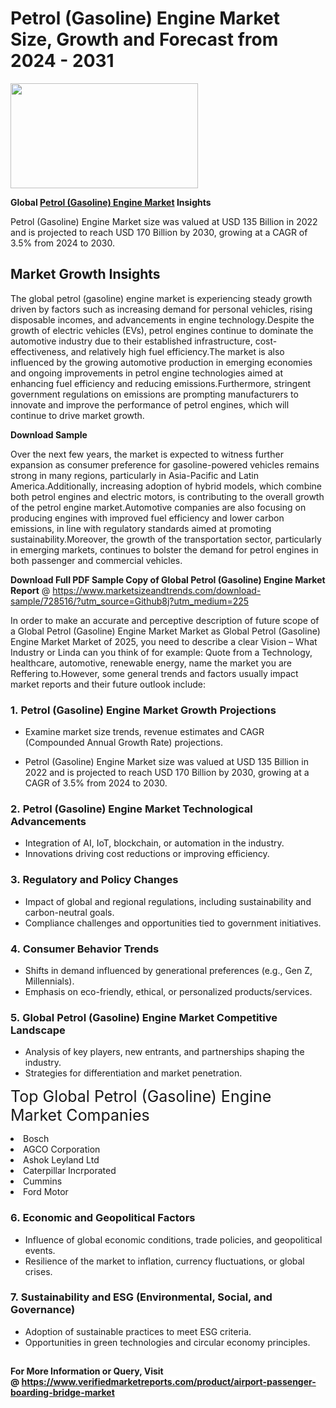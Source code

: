 <H1>Petrol (Gasoline) Engine Market Size, Growth and Forecast from 2024 - 2031</H1><img class="aligncenter size-medium wp-image-584254" src="https://thirdeyenews.in/wp-content/uploads/2024/09/Global-Market-Research-300x168.jpeg" alt="" width="300" height="168" /><p><strong>Global&nbsp;<a href="https://www.marketsizeandtrends.com/download-sample/728516/?utm_source=Github8j?utm_medium=225">Petrol (Gasoline) Engine Market</a> Insights</strong></p><p>Petrol (Gasoline) Engine Market size was valued at USD 135 Billion in 2022 and is projected to reach USD 170 Billion by 2030, growing at a CAGR of 3.5% from 2024 to 2030.</p><p><h2>Market Growth Insights</h2> <p>The global petrol (gasoline) engine market is experiencing steady growth driven by factors such as increasing demand for personal vehicles, rising disposable incomes, and advancements in engine technology.Despite the growth of electric vehicles (EVs), petrol engines continue to dominate the automotive industry due to their established infrastructure, cost-effectiveness, and relatively high fuel efficiency.The market is also influenced by the growing automotive production in emerging economies and ongoing improvements in petrol engine technologies aimed at enhancing fuel efficiency and reducing emissions.Furthermore, stringent government regulations on emissions are prompting manufacturers to innovate and improve the performance of petrol engines, which will continue to drive market growth.</p> <p><strong>Download Sample</strong></p> <p>Over the next few years, the market is expected to witness further expansion as consumer preference for gasoline-powered vehicles remains strong in many regions, particularly in Asia-Pacific and Latin America.Additionally, increasing adoption of hybrid models, which combine both petrol engines and electric motors, is contributing to the overall growth of the petrol engine market.Automotive companies are also focusing on producing engines with improved fuel efficiency and lower carbon emissions, in line with regulatory standards aimed at promoting sustainability.Moreover, the growth of the transportation sector, particularly in emerging markets, continues to bolster the demand for petrol engines in both passenger and commercial vehicles.</p> <p><span class=""><strong>Download Full PDF Sample Copy of Global Petrol (Gasoline) Engine Market Report</strong> @ <a href="https://www.marketsizeandtrends.com/download-sample/728516/?utm_source=Github8j?utm_medium=225" target="_blank">https://www.marketsizeandtrends.com/download-sample/728516/?utm_source=Github8j?utm_medium=225</a></span></p><p>In order to make an accurate and perceptive description of future scope of a Global&nbsp;Petrol (Gasoline) Engine Market Market as Global&nbsp;Petrol (Gasoline) Engine Market Market of 2025, you need to describe a clear Vision &ndash; What Industry or Linda can you think of for example: Quote from a Technology, healthcare, automotive, renewable energy, name the market you are Reffering to.However, some general trends and factors usually impact market reports and their future outlook include:</p><h3>1.&nbsp;<strong>Petrol (Gasoline) Engine Market Growth Projections</strong></h3><ul><li>Examine market size trends, revenue estimates and CAGR (Compounded Annual Growth Rate) projections.</li><li><p>Petrol (Gasoline) Engine Market size was valued at USD 135 Billion in 2022 and is projected to reach USD 170 Billion by 2030, growing at a CAGR of 3.5% from 2024 to 2030.</p></li></ul><h3>2.&nbsp;<strong>Petrol (Gasoline) Engine Market Technological Advancements</strong></h3><ul><li>Integration of AI, IoT, blockchain, or automation in the industry.</li><li>Innovations driving cost reductions or improving efficiency.</li></ul><h3>3.&nbsp;<strong>Regulatory and Policy Changes</strong></h3><ul><li>Impact of global and regional regulations, including sustainability and carbon-neutral goals.</li><li>Compliance challenges and opportunities tied to government initiatives.</li></ul><h3>4.&nbsp;<strong>Consumer Behavior Trends</strong></h3><ul><li>Shifts in demand influenced by generational preferences (e.g., Gen Z, Millennials).</li><li>Emphasis on eco-friendly, ethical, or personalized products/services.</li></ul><h3>5.&nbsp;<strong>Global Petrol (Gasoline) Engine Market Competitive Landscape</strong></h3><ul><li>Analysis of key players, new entrants, and partnerships shaping the industry.</li><li>Strategies for differentiation and market penetration.</li></ul><p data-pm-slice="1 1 []"><span style="color: inherit; font-family: inherit; font-size: 25px;">Top Global Petrol (Gasoline) Engine Market Companies</span></p><div class="" data-test-id=""><p><li>Bosch</li><li> AGCO Corporation</li><li> Ashok Leyland Ltd</li><li> Caterpillar Incrporated</li><li> Cummins</li><li> Ford Motor</li></p></div><h3>6.&nbsp;<strong>Economic and Geopolitical Factors</strong></h3><ul><li>Influence of global economic conditions, trade policies, and geopolitical events.</li><li>Resilience of the market to inflation, currency fluctuations, or global crises.</li></ul><h3>7.&nbsp;<strong>Sustainability and ESG (Environmental, Social, and Governance)</strong></h3><ul><li>Adoption of sustainable practices to meet ESG criteria.</li><li>Opportunities in green technologies and circular economy principles.</li></ul><h2><strong style="font-size: 14px;">For More Information or Query, Visit @&nbsp;</strong><a style="background-color: #ffffff; font-size: 14px;" href="https://www.marketsizeandtrends.com/report/petrol-gasoline-engine-market/" target="_blank">https://www.verifiedmarketreports.com/product/airport-passenger-boarding-bridge-market</a></h2>